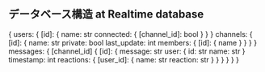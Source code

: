 ## データベース構造 at Realtime database

{
    users: {
        [id]: {
            name: str
            connected: {
                [channel_id]: bool
            }
        }
    }
    channels: {
        [id]: {
            name: str
            private: bool
            last_update: int
            members: {
                [id]: {
                    name
                }
            }
        }
    }
    messages: {
        [channel_id] {
            [id]: {
                message: str
                user: {
                    id: str
                    name: str
                }
                timestamp: int
                reactions: {
                    [user_id]: {
                        name: str
                        reaction: str
                    }
                }
            }
        }
    }
}